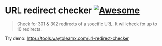 # URL redirect checker [![Awesome](https://cdn.rawgit.com/sindresorhus/awesome/d7305f38d29fed78fa85652e3a63e154dd8e8829/media/badge.svg)](https://github.com/sindresorhus/awesome)

>Check for 301 &amp; 302 redirects of a specific URL. It will check for up to 10 redirects.

Try demo: https://tools.waytolearnx.com/url-redirect-checker
